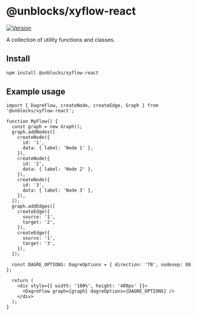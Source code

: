 # @unblocks/xyflow-react

[![Version](https://img.shields.io/npm/v/@unblocks/xyflow-react.svg?style=flat)](https://img.shields.io/npm/v/@unblocks/xyflow-react.svg?style=flat)

A collection of utility functions and classes.

## Install

```sh
npm install @unblocks/xyflow-react
```

## Example usage

```tsx
import { DagreFlow, createNode, createEdge, Graph } from '@unblocks/xyflow-react';

function MyFlow() {
  const graph = new Graph();
  graph.addNodes([
    createNode({
      id: '1',
      data: { label: 'Node 1' },
    }),
    createNode({
      id: '2',
      data: { label: 'Node 2' },
    }),
    createNode({
      id: '3',
      data: { label: 'Node 3' },
    }),
  ]);
  graph.addEdges([
    createEdge({
      source: '1',
      target: '2',
    }),
    createEdge({
      source: '1',
      target: '3',
    }),
  ]);

  const DAGRE_OPTIONS: DagreOptions = { direction: 'TB', nodesep: 80 };

  return (
    <div style={{ width: '100%', height: '400px' }}>
      <DagreFlow graph={graph} dagreOptions={DAGRE_OPTIONS} />
    </div>
  );
}

```
